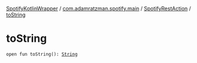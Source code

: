 [SpotifyKotlinWrapper](../../index.md) / [com.adamratzman.spotify.main](../index.md) / [SpotifyRestAction](index.md) / [toString](./to-string.md)

# toString

`open fun toString(): `[`String`](https://kotlinlang.org/api/latest/jvm/stdlib/kotlin/-string/index.html)